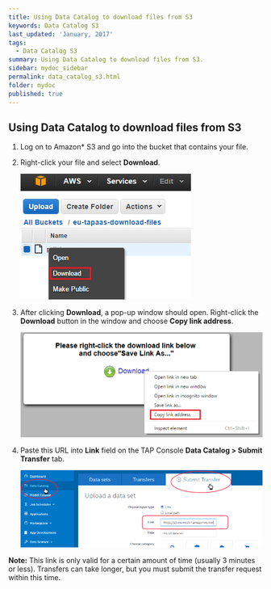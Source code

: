 ```yaml
---
title: Using Data Catalog to download files from S3
keywords: Data Catalog S3
last_updated: 'January, 2017'
tags:
  - Data Catalog S3
summary: Using Data Catalog to download files from S3. 
sidebar: mydoc_sidebar
permalink: data_catalog_s3.html
folder: mydoc
published: true
---
```


## Using Data Catalog to download files from S3
1. Log on to Amazon* S3 and go into the bucket that contains your file.

9. Right-click your file and select **Download**.

    ![AWS S3 Download](/images/Data_Ingestion_Download_AWS_S3_1.png)

9. After clicking **Download**, a pop-up window should open. Right-click the **Download** button in the window and choose **Copy link address**.

    ![Copy Link Address](/images/Data_Ingestion_Download_AWS_S3_2.png)

1. Paste this URL into **Link** field on the TAP Console **Data Catalog > Submit Transfer** tab. 

    ![TAP Data Catalog Submit Transfer](/images/Data_Ingestion_Download_AWS_S3_v8.png)

**Note:** This link is only valid for a certain amount of time (usually 3 minutes or less). Transfers can take longer, but you must submit the transfer request within this time.

